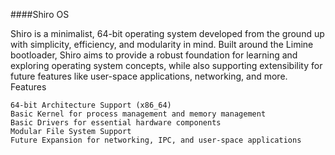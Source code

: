 ####Shiro OS

Shiro is a minimalist, 64-bit operating system developed from the ground up with simplicity, efficiency, and modularity in mind. Built around the Limine bootloader, Shiro aims to provide a robust foundation for learning and exploring operating system concepts, while also supporting extensibility for future features like user-space applications, networking, and more.
Features

    64-bit Architecture Support (x86_64)
    Basic Kernel for process management and memory management
    Basic Drivers for essential hardware components
    Modular File System Support
    Future Expansion for networking, IPC, and user-space applications

	